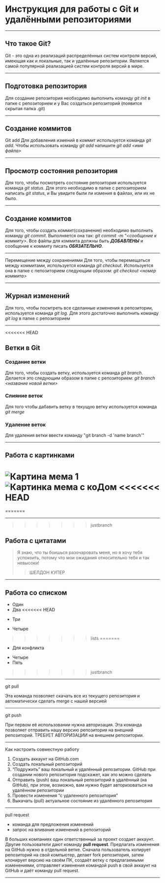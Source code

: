 # Инструкция для работы с Git и удалёнными репозиториями

---
## Что такое Git?
Git - это одна из реализаций распределённых систем контроля версий, имеющая как и локальные, так и удалённые репозитории. Является самой популярной реализацией систем контроля версий в мире.

---

## Подготовка репозитория
Для создание репозитория необходимо выполнить команду *git init*  в папке с репозиторием и у Вас создаться репозиторий (появится скрытая папка .git)

---

## Создание коммитов

Git add
Для добавления измений в коммит используется команда *git add*. Чтобы использовать команду *git add* напишите *git add <имя файла>*

---

## Просмотр состояния репозитория
Для того, чтобы посмотреть состояние репозитория используется команда *git status*. Для этого необходимо в папке с репозиторием написать *git status*, и Вы увидите были ли измения в файлах, или их не было.

---

## Создание коммитов
Для того, чтобы создать коммит(сохранение) необходимо выполнить команду *git commit*. Выполняется она так: *git commit -m "<сообщение к коммиту>*. Все файлы для коммита должны быть ***ДОБАВЛЕНЫ*** и сообщение к коммиту писать ***ОБЯЗАТЕЛЬНО***.

---

Перемещение между сохранениями
Для того, чтобы перемещаться между коммитами, используется команда *git checkout*. Используется она в папке с пепозиторием следующим образом: *git checkout <номер коммита>*

---

## Журнал изменений
Для того, чтобы посмтреть все сделанные изменения в репозитории, используется команда *git log*. Для этого достаточно выполнить команду *git log* в папке с репозиторием

---
<<<<<<< HEAD

## Ветки в Git

### Создание ветки

Для того, чтобы создать ветку, используется команда *git branch*. Делается это следующим образом в папке с репозиторием: *git branch <название новой ветки>*

### Слияние веток

Для того чтобы дабавить ветку в текущую ветку используется команда *git merge <name branch>*

### Удаление веток
Для удаления ветки ввести команду "git branch -d 'name branch'"

---

## Работа с картинками

![Картина мема 1](https://fikiwiki.com/uploads/posts/2022-02/1644925821_6-fikiwiki-com-p-prikolnie-kartinki-pro-programmistov-6.jpg)
![Картинка мема с коДом](https://cdn.fishki.net/upload/post/2019/04/28/2961398/07ef091396571ae42f746a9b654867f1.jpg)
<<<<<<< HEAD
=======
=======

---
>>>>>>> justbranch
## Работа с цитатами 
> Я знаю, что ты боишься разочаровать меня, но я хочу тебя успокоить, потому что мои ожидания относительно тебя и так невысоки!
>> ШЕЛДОН КУПЕР

---

## Работа со списком
* Один
* Два
<<<<<<< HEAD
+ Три
- Четыре
>>>>>>> lists
=======
+ Для конфликта
- Четыре
- Пять
>>>>>>> justbranch

---

git pull 

Эта команда позволяет скачать все из текущего репозитория и автоматически сделать merge с нашей версией  

---

git push 

При первом её использовании нужна авторизация. Эта команда позволяет отправить нашу версию репозитория на внешний репозиторий. ТРЕБУЕТ АВТОРИЗАЦИИ на внешнем репозитории. 

---

Как настроить совместную работу  

1. Создать аккаунт на GitHub.com 
2. Создать локальный репозиторий 
3. “Подружить” ваш локальный и удалённый репозитории.       GitHub при создании нового репозитория подскажет, как это можно сделать      
4. Отправить (push) ваш локальный репозиторий в удалённый (на GitHub), при этом, возможно, вам нужно будет авторизоваться на удалённом репозитории 
5. Провести изменения “с удаленного репозитория” 
6. Выкачать (pull) актуальное состояние из удалённого репозитория  

---

pull request 

- команда для предложения изменений   
- запрос на вливание изменений в репозиторий  

В больших компаниях один ответственный за проект создает аккаунт. Другие пользователи дают команду **pull request**. Предлагать изменения на GitHub нужно в отдельной ветке.  Сначала пользователь копирует репозиторий на свой компьютер, делает fork репозитория, затем клонирует версию на своём ПК, создаёт ветку с предлагаемыми изменениями, отправляет изменения командой push в свой аккаунт на GitHub и даёт команду pull request.

---